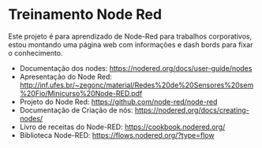 # Treinamento Node Red
Este projeto é para aprendizado de Node-Red para trabalhos corporativos, estou montando uma página web com informações e dash bords para fixar o conhecimento.
- Documentação dos nodes: https://nodered.org/docs/user-guide/nodes
- Apresentação do Node Red: http://inf.ufes.br/~zegonc/material/Redes%20de%20Sensores%20sem%20Fio/Minicurso%20Node-RED.pdf
- Projeto do Node Red: https://github.com/node-red/node-red
- Documentação de Criação de nós: https://nodered.org/docs/creating-nodes/
- Livro de receitas do Node-RED: https://cookbook.nodered.org/
- Biblioteca Node-RED: https://flows.nodered.org/?type=flow
